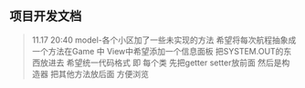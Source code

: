 ## 项目开发文档

> 11.17 20:40 model-各个小区加了一些未实现的方法 希望将每次航程抽象成一个方法在Game 中 View中希望添加一个信息面板 把SYSTEM.OUT的东西放进去
>希望统一代码格式 即 每个类 先把getter setter放前面 然后是构造器 把其他方法放后面 方便浏览
